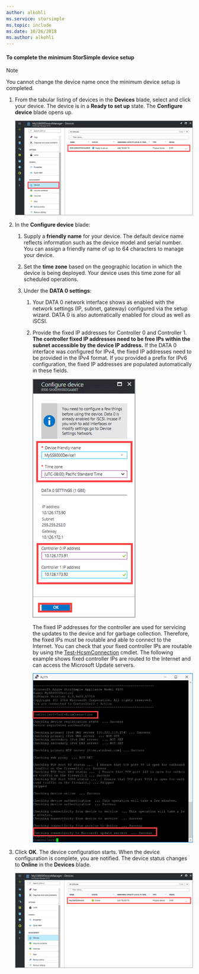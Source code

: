 ```yaml
---
author: alkohli
ms.service: storsimple
ms.topic: include
ms.date: 10/26/2018
ms.author: alkohli
---
```


#### To complete the minimum StorSimple device setup

   > [!NOTE]
   > You cannot change the device name once the minimum device setup is completed.
   
1. From the tabular listing of devices in the **Devices** blade, select and click your device. The device is in a **Ready to set up** state. The **Configure device** blade opens up.

     ![StorSimple minimum device setup network interfaces](./media/storsimple-8000-complete-minimum-device-setup-u2/step4minconfig1.png)

2. In the **Configure device** blade:
   
   1. Supply a **friendly name** for your device. The default device name reflects information such as the device model and serial number. You can assign a friendly name of up to 64 characters to manage your device.
   2. Set the **time zone** based on the geographic location in which the device is being deployed. Your device uses this time zone for all scheduled operations.
   3. Under the **DATA 0 settings**:

       1. Your DATA 0 network interface shows as enabled with the network settings (IP, subnet, gateway) configured via the setup wizard. DATA 0 is also automatically enabled for cloud as well as iSCSI.

       2. Provide the fixed IP addresses for Controller 0 and Controller 1. **The controller fixed IP addresses need to be free IPs within the subnet accessible by the device IP address.** If the DATA 0 interface was configured for IPv4, the fixed IP addresses need to be provided in the IPv4 format. If you provided a prefix for IPv6 configuration, the fixed IP addresses are populated automatically in these fields.

            ![StorSimple minimum device setup network interfaces 2](./media/storsimple-8000-complete-minimum-device-setup-u2/step4minconfig2.png)

            The fixed IP addresses for the controller are used for servicing the updates to the device and for garbage collection. Therefore, the fixed IPs must be routable and able to connect to the Internet. You can check that your fixed controller IPs are routable by using the [Test-HcsmConnection][Test] cmdlet. The following example shows fixed controller IPs are routed to the Internet and can access the Microsoft Update servers.

            ![Test-HcsmConnection showing routable IPs](./media/storsimple-8000-complete-minimum-device-setup-u2/step4minconfig3.png)

1. Click **OK**. The device configuration starts. When the device configuration is complete, you are notified. The device status changes to **Online** in the **Devices** blade.

    ![StorSimple minimum device setup network interfaces 3](./media/storsimple-8000-complete-minimum-device-setup-u2/step4minconfig4.png)

<!--Link reference-->
[Test]: /previous-versions/windows/powershell-scripting/dn715782(v=wps.630)